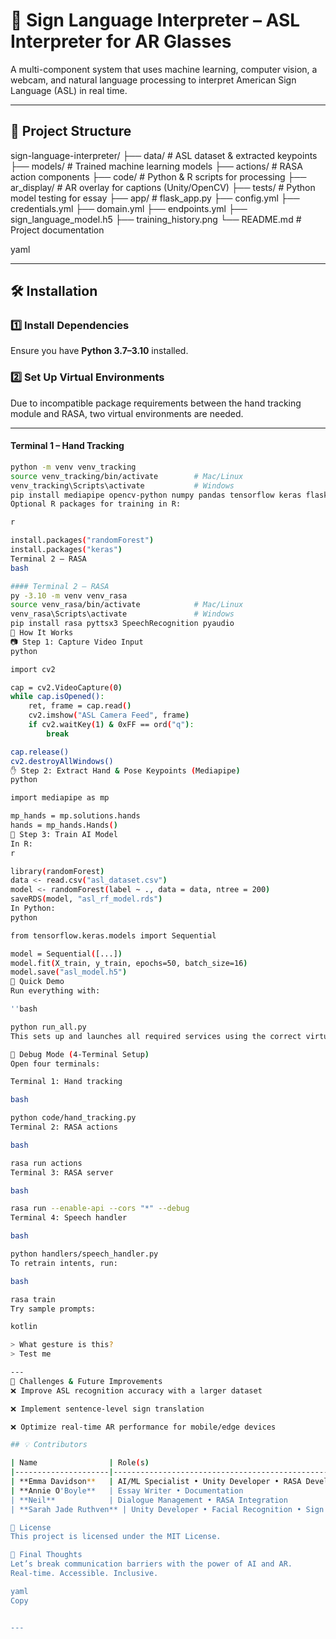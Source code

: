 # 🧠 Sign Language Interpreter – ASL Interpreter for AR Glasses

A multi-component system that uses machine learning, computer vision, a webcam, and natural language processing to interpret American Sign Language (ASL) in real time.

---

## 📁 Project Structure

sign-language-interpreter/
├── data/ # ASL dataset & extracted keypoints
├── models/ # Trained machine learning models
├── actions/ # RASA action components
├── code/ # Python & R scripts for processing
├── ar_display/ # AR overlay for captions (Unity/OpenCV)
├── tests/ # Python model testing for essay
├── app/ # flask_app.py
├── config.yml
├── credentials.yml
├── domain.yml
├── endpoints.yml
├── sign_language_model.h5
├── training_history.png
└── README.md # Project documentation

yaml


---

## 🛠️ Installation

### 1️⃣ Install Dependencies

Ensure you have **Python 3.7–3.10** installed.

### 2️⃣ Set Up Virtual Environments

Due to incompatible package requirements between the hand tracking module and RASA, two virtual environments are needed.

---

#### Terminal 1 – Hand Tracking

```bash
python -m venv venv_tracking
source venv_tracking/bin/activate        # Mac/Linux
venv_tracking\Scripts\activate           # Windows
pip install mediapipe opencv-python numpy pandas tensorflow keras flask flask-cors deepface tf-keras
Optional R packages for training in R:

r

install.packages("randomForest")
install.packages("keras")
Terminal 2 – RASA
bash

#### Terminal 2 – RASA
py -3.10 -m venv venv_rasa
source venv_rasa/bin/activate            # Mac/Linux
venv_rasa\Scripts\activate               # Windows
pip install rasa pyttsx3 SpeechRecognition pyaudio
🎥 How It Works
📷 Step 1: Capture Video Input
python

import cv2

cap = cv2.VideoCapture(0)
while cap.isOpened():
    ret, frame = cap.read()
    cv2.imshow("ASL Camera Feed", frame)
    if cv2.waitKey(1) & 0xFF == ord("q"):
        break

cap.release()
cv2.destroyAllWindows()
✋ Step 2: Extract Hand & Pose Keypoints (Mediapipe)
python

import mediapipe as mp

mp_hands = mp.solutions.hands
hands = mp_hands.Hands()
🧠 Step 3: Train AI Model
In R:
r

library(randomForest)
data <- read.csv("asl_dataset.csv")
model <- randomForest(label ~ ., data = data, ntree = 200)
saveRDS(model, "asl_rf_model.rds")
In Python:
python

from tensorflow.keras.models import Sequential

model = Sequential([...])
model.fit(X_train, y_train, epochs=50, batch_size=16)
model.save("asl_model.h5")
🔄 Quick Demo
Run everything with:

''bash

python run_all.py
This sets up and launches all required services using the correct virtual environments.

🐞 Debug Mode (4-Terminal Setup)
Open four terminals:

Terminal 1: Hand tracking

bash

python code/hand_tracking.py
Terminal 2: RASA actions

bash

rasa run actions
Terminal 3: RASA server

bash

rasa run --enable-api --cors "*" --debug
Terminal 4: Speech handler

bash

python handlers/speech_handler.py
To retrain intents, run:

bash

rasa train
Try sample prompts:

kotlin

> What gesture is this?
> Test me

---
📌 Challenges & Future Improvements
❌ Improve ASL recognition accuracy with a larger dataset

❌ Implement sentence-level sign translation

❌ Optimize real-time AR performance for mobile/edge devices

## 💡 Contributors

| Name                | Role(s)                                                         |
|---------------------|------------------------------------------------------------------|
| **Emma Davidson**   | AI/ML Specialist • Unity Developer • RASA Developer             |
| **Annie O'Boyle**   | Essay Writer • Documentation                                     |
| **Neil**            | Dialogue Management • RASA Integration                          |
| **Sarah Jade Ruthven** | Unity Developer • Facial Recognition • Sign Animation      |

📜 License
This project is licensed under the MIT License.

🌟 Final Thoughts
Let’s break communication barriers with the power of AI and AR.
Real-time. Accessible. Inclusive.

yaml
Copy


---









